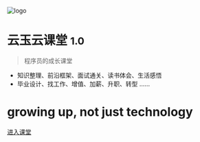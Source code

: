 ![logo](https://www.emojiall.com/en/header-svg/%F0%9F%A7%91%E2%80%8D%F0%9F%92%BB.svg ':size=10%') 

# 云玉云课堂 <small>1.0</small>

> 程序员的成长课堂

- 知识整理、前沿框架、面试通关、读书体会、生活感悟
- 毕业设计、找工作、增值、加薪、升职、转型 ......

# growing up, not just technology

[进入课堂](/README)